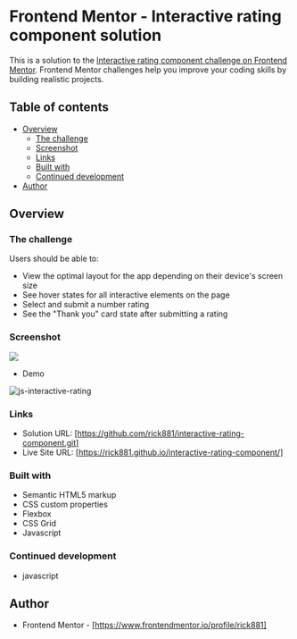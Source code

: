 # Frontend Mentor - Interactive rating component solution

This is a solution to the [Interactive rating component challenge on Frontend Mentor](https://www.frontendmentor.io/challenges/interactive-rating-component-koxpeBUmI). Frontend Mentor challenges help you improve your coding skills by building realistic projects. 

## Table of contents

- [Overview](#overview)
  - [The challenge](#the-challenge)
  - [Screenshot](#screenshot)
  - [Links](#links)
  - [Built with](#built-with)
  - [Continued development](#continued-development)
- [Author](#author)

## Overview

### The challenge

Users should be able to:

- View the optimal layout for the app depending on their device's screen size
- See hover states for all interactive elements on the page
- Select and submit a number rating
- See the "Thank you" card state after submitting a rating

### Screenshot

![](./screenshot.jpg)
- Demo

![js-interactive-rating](https://user-images.githubusercontent.com/112169932/219852667-2a102e58-6abf-4479-87d2-4ee1ee6bb52e.gif)


### Links

- Solution URL: [https://github.com/rick881/interactive-rating-component.git]
- Live Site URL: [https://rick881.github.io/interactive-rating-component/]

### Built with

- Semantic HTML5 markup
- CSS custom properties
- Flexbox
- CSS Grid
- Javascript

### Continued development

- javascript

## Author

- Frontend Mentor - [https://www.frontendmentor.io/profile/rick881]



